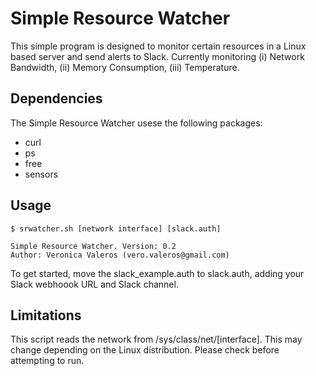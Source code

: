 # Simple Resource Watcher

This simple program is designed to monitor certain resources in a Linux based server and send alerts to Slack. Currently monitoring (i) Network Bandwidth, (ii) Memory Consumption, (iii) Temperature.

## Dependencies

The Simple Resource Watcher usese the following packages:
- curl
- ps
- free
- sensors

## Usage

```
$ srwatcher.sh [network interface] [slack.auth]

Simple Resource Watcher. Version: 0.2
Author: Veronica Valeros (vero.valeros@gmail.com)
```

To get started, move the slack\_example.auth to slack.auth, adding your Slack webhoook URL and Slack channel.

## Limitations

This script reads the network from /sys/class/net/[interface]. This may change depending on the Linux distribution. Please check before attempting to run.
